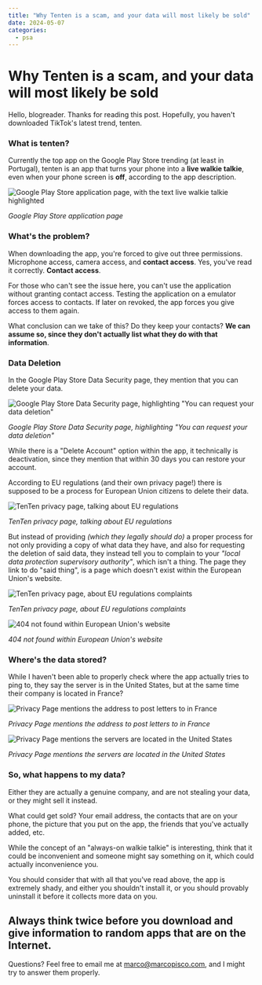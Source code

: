 ```yaml
---
title: "Why Tenten is a scam, and your data will most likely be sold"
date: 2024-05-07
categories:
  - psa
---
```


# Why Tenten is a scam, and your data will most likely be sold

Hello, blogreader. Thanks for reading this post. Hopefully, you haven't downloaded TikTok's latest trend, tenten.

### What is tenten?
Currently the top app on the Google Play Store trending (at least in Portugal), tenten is an app that turns your phone into a <b>live walkie talkie</b>, even when your phone screen is <b>off</b>, according to the app description.

![Google Play Store application page, with the text live walkie talkie highlighted](https://i.imgur.com/Oe12wEB.png)

<i>Google Play Store application page</i>

### What's the problem?
When downloading the app, you're forced to give out three permissions. Microphone access, camera access, and <b>contact access</b>. Yes, you've read it correctly. <b>Contact access</b>.

For those who can't see the issue here, you can't use the application without granting contact access. Testing the application on a emulator forces access to contacts. If later on revoked, the app forces you give access to them again.

What conclusion can we take of this? Do they keep your contacts? <b>We can assume so, since they don't actually list what they do with that information</b>.

### Data Deletion

In the Google Play Store Data Security page, they mention that you can delete your data.

![Google Play Store Data Security page, highlighting "You can request your data deletion"](https://i.imgur.com/pJSqhLL.png)

<i>Google Play Store Data Security page, highlighting "You can request your data deletion"</i>

While there is a "Delete Account" option within the app, it technically is deactivation, since they mention that within 30 days you can restore your account.

According to EU regulations (and their own privacy page!) there is supposed to be a process for European Union citizens to delete their data.

![TenTen privacy page, talking about EU regulations](https://i.imgur.com/VjxlSba.png)

<i>TenTen privacy page, talking about EU regulations</i>

But instead of providing <i>(which they legally should do)</i> a proper process for not only providing a copy of what data they have, and also for requesting the deletion of said data, they instead tell you to complain to your <i>"local data protection
supervisory authority"</i>, which isn't a thing. The page they link to do "said thing", is a page which doesn't exist within the European Union's website.

![TenTen privacy page, about EU regulations complaints](https://i.imgur.com/gAt9Neg.png)

<i>TenTen privacy page, about EU regulations complaints</i>

![404 not found within European Union's website](https://i.imgur.com/S9BuN9p.png)

<i>404 not found within European Union's website</i>

### Where's the data stored?
While I haven't been able to properly check where the app actually tries to ping to, they say the server is in the United States, but at the same time their company is located in France?

![Privacy Page mentions the address to post letters to in France](https://i.imgur.com/UmoJpbz.png)

<i>Privacy Page mentions the address to post letters to in France</i>

![Privacy Page mentions the servers are located in the United States](https://i.imgur.com/xT2pCX2.png)

<i>Privacy Page mentions the servers are located in the United States</i>

### So, what happens to my data?
Either they are actually a genuine company, and are not stealing your data, or they might sell it instead.

What could get sold? Your email address, the contacts that are on your phone, the picture that you put on the app, the friends that you've actually added, etc.

While the concept of an "always-on walkie talkie" is interesting, think that it could be inconvenient and someone might say something on it, which could actually inconvenience you.

You should consider that with all that you've read above, the app is extremely shady, and either you shouldn't install it, or you should provably uninstall it before it collects more data on you.

## Always think twice before you download and give information to random apps that are on the Internet.

Questions? Feel free to email me at <marco@marcopisco.com>, and I might try to answer them properly.
